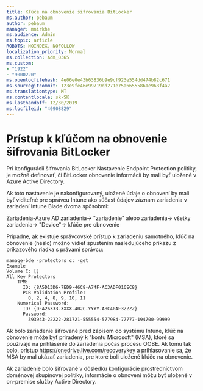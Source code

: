 ```yaml
---
title: Kľúče na obnovenie šifrovania BitLocker
ms.author: pebaum
author: pebaum
manager: mnirkhe
ms.audience: Admin
ms.topic: article
ROBOTS: NOINDEX, NOFOLLOW
localization_priority: Normal
ms.collection: Adm_O365
ms.custom:
- "1922"
- "9000220"
ms.openlocfilehash: 4e06e0e43b63836b9e9cf923e554dd474b82c671
ms.sourcegitcommit: 123e9fe46e99719dd271e75a66555861e968f4a2
ms.translationtype: MT
ms.contentlocale: sk-SK
ms.lasthandoff: 12/30/2019
ms.locfileid: "40908829"
---
```

# <a name="accessing-bitlocker-recovery-keys"></a>Prístup k kľúčom na obnovenie šifrovania BitLocker

Pri konfigurácii šifrovania BitLocker Nastavenie Endpoint Protection politiky, je možné definovať, či BitLocker obnovenie informácií by mali byť uložené v Azure Active Directory.

Ak toto nastavenie je nakonfigurovaný, uložené údaje o obnovení by mali byť viditeľné pre správcu Intune ako súčasť údajov záznam zariadenia v zariadení Intune Blade dvoma spôsobmi:

Zariadenia-Azure AD zariadenia-> "zariadenie" alebo zariadenia-> všetky zariadenia-> "Device"-> kľúče pre obnovenie

Prípadne, ak existuje správcovské prístup k zariadeniu samotného, kľúč na obnovenie (heslo) možno vidieť spustením nasledujúceho príkazu z príkazového riadka s právami správcu:

```
manage-bde -protectors c: -get
Example
Volume C: []
All Key Protectors
    TPM:
      ID: {8A5D13D6-7ED9-46C8-A74F-AC3ADF016EC8}
      PCR Validation Profile:
        0, 2, 4, 8, 9, 10, 11
    Numerical Password:
      ID: {DFA26333-XXXX-402C-YYYY-A8C40AF3ZZZZ}
      Password:
        393943-22222-281721-555554-577984-77777-194700-99999
```
Ak bolo zariadenie šifrované pred zápisom do systému Intune, kľúč na obnovenie môže byť priradený k "kontu Microsoft" (MSA), ktoré sa používajú na prihlásenie do zariadenia počas procesu OOBE. Ak tomu tak bolo, prístup https://onedrive.live.com/recoverykey a prihlasovanie sa, že MSA by mal ukázať zariadenia, pre ktoré boli uložené kľúče na obnovenie.
 
Ak zariadenie bolo šifrované v dôsledku konfigurácie prostredníctvom doménovej skupinovej politiky, informácie o obnovení môžu byť uložené v on-premise služby Active Directory.
 

